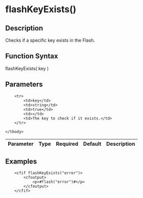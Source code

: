 # flashKeyExists()

## Description
Checks if a specific key exists in the Flash.

## Function Syntax
flashKeyExists( key )


## Parameters
<table>
	<thead>
		<tr>
			<th>Parameter</th>
			<th>Type</th>
			<th>Required</th>
			<th>Default</th>
			<th>Description</th>
		</tr>
	</thead>
	<tbody>
		
		<tr>
			<td>key</td>
			<td>string</td>
			<td>true</td>
			<td></td>
			<td>The key to check if it exists.</td>
		</tr>
		
	</tbody>
</table>


## Examples
	
		<cfif flashKeyExists("error")>
			<cfoutput>
				<p>#flash("error")#</p>
			</cfoutput>
		</cfif>
